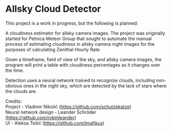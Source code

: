 # Allsky Cloud Detector
This project is a work in progress, but the following is planned:

A cloudiness estimator for allsky camera images. The project was originally started for Petnica Meteor Group that sought to automate the manual process of estimating
cloudiness in allsky camera night images for the purposes of calculating Zenithal Hourly Rate.

Given a timeframe, field of view of the sky, and allsky camera images, the program will print a table with cloudiness percentages as it changes over the time.

Detection uses a neural network trained to recognize clouds, including non-obvious ones in the night sky, which are detected by the lack of stars where the clouds are.

Credits:<br/>
Project - Vladimir Nikolić (https://github.com/schutzekatze)<br/>
Neural network design - Leander Schröder (https://github.com/robinleander)<br/>
UI - Aleksa Tešić (https://github.com/Imafikus)
